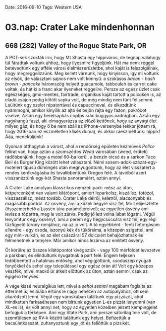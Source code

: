 Date: 2016-09-10
Tags: Western USA

# 03.nap: Crater Lake mindenhonnan

## 668 (282) Valley of the Rogue State Park, OR

A PCT-sek szokták írni, hogy Mt Shasta egy hippiváros, de tegnap valahogy túl fáradtak voltunk ahhoz, hogy ilyesmire figyeljünk. Hát ma nem: reggel betévedtünk egy afféle városi élelmiszerüzletbe, ahol kaját is felszolgálnak, hogy megreggelizzünk. Meg kellett várnunk, hogy kinyisson, így mi voltunk az elsők, de választani sajnos nem volt könnyű: a szokásos *bacon - hash brown - pancake* háromszög helyett guacamole, tabbouleh és carrot cake voltak, és hát ki a franc akar ilyeneket reggelire. Persze az egész üzlet csak egészséges, gmo-mentes, fairtrade, organikus kaját tartott a polcokon is, az eladó csajon pedig kötött sapka volt, de még mindig nem tűnt fel semmi. Leültünk egy szelet répatortával és capuccinoval, és elkezdtünk nyammogni, amikor kinyílik az ajtó és bejön rajta egy fazon, pokrócot viselve. Aztán egy beretsapkás copfos srác buggyos nadrágban. Aztán egy nagyhangú faszi, aki elmagyarázza az előző kettőnek, hogy az anyagi élet milyen gáz, és hogy ő be nem száll az iPhone-versenybe (ekkor jöttem rá, hogy 2016-ban ez eszméletlen klisés duma), és akkor ráeszméltünk: hippik! Ááá, meneküljünk!

Gyorsan otthagytuk a várost, ahol a rendőrség épületén kézműves *Police* felirat van, hogy aztán a szomszédos *Weed* városában (weed, értitek) rádöbbenjünk, hogy a motel 60-ba kerül, a benzin olcsó és a sarkon Taco Bell és Burger King között lehet választani. Némi sosem-adok-százat-egy-motelért típusú dühöngés után megnyugodtunk, hogy az élet visszatért a rendes kerékvágásba és tovalibbentünk Oregon felé. A távolból azért visszanéztünk egy-két Shasta panorámáért, aztán annyi.

A Crater Lake amolyan klasszikus nemzeti park: mész az úton, kétpercenként van valami kilátópont, amiért leparkolsz, kiszállsz, fotózol, visszaszállsz, mész tovább. Crater Lake délről, keletről, alacsonyabb és magasabb pontról. Az ösvény, ami a közeli hegyre visz fel, Mirit elijesztette (összemérhető a Lassen túra paramétereivel); az egyetlen ösvény ami levisz a tópartra, meg le volt zárva. Pedig jó lett volna lábat lógatni. Végül lenyomtunk egy ösvényt, ami a perem egy hegycsúcsára visz fel, egy régi tűzfigyelő torony romjához, na az jó volt. A tó egyébként - fenti fintorgásom ellenére - egy csoda, iszonyú kék és tükörsima, a közepén szigettel, ami egy mini-vulkán, és az élet császárai 57 dolcsiért behajózhatnak és felmehetnek a tetejére. Már amikor nincs lezárva az említett ösvény.

Öt körülre az összes kilátópontot kivégeztük - vagy 100 mérföldet levezetve a parkban, és elindultunk nyugatnak a part felé. Engem teljesen ledöbbentett a hatalmas erdőség, ahol végigjöttünk, csodaszép nyugati fenyőkkel és sehol egy településsel egy egész órán át! Volt egy közepes vészfék, mivel mackó úr átkelt előttünk az úton, aztán semmi, csak az égigérő fenyves.

A vége kissé neuralgikus lett, mivel a *sehol semmi* magábam foglalta az éttermet is, és hiába értünk le nagy nehezen az autópályához, ott sem akaródzott lenni. Végül egy városkában találtunk egy pizzázót, ahol mindketten farkaséhesen nem bírtunk egyetlen L-es pizzát lenyomni (van XL-es is), és volt annyi net, hogy az egyetlen közelben jelzett kempingjelet befogjuk a térképen. Ami egy State Park, ami persze sátorilag tele volt, de szemfülesen az RV-k között találtunk egy helyet. Befizettük a becsületkasszát, zuhanyoztunk egy jót és fellőttük a pizsikét.
